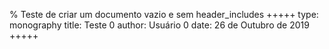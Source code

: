 % Teste de criar um documento vazio e sem header_includes
+++++
type: monography
title: Teste 0
author: Usuário 0
date: 26 de Outubro de 2019
+++++